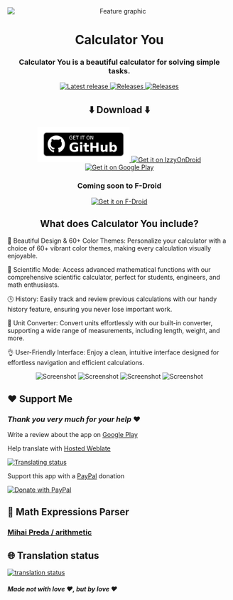 <div align="center">

<img src="fastlane/metadata/android/en-US/images/featureGraphic.png" alt="Feature graphic" style="display: block; margin: 0 auto 30px;">

# Calculator You

### Calculator You is a beautiful calculator for solving simple tasks.


<a href="https://github.com/forzzzzz/Calculator-You/releases/latest">
      <img alt="Latest release" src="https://img.shields.io/github/v/release/forzzzzz/Calculator-You?color=8E4A4B&style=for-the-badge">
</a>
<a href="https://github.com/forzzzzz/Calculator-You/releases/latest">
      <img alt="Releases" src="https://img.shields.io/github/downloads/forzzzzz/Calculator-You/total?color=8E4A4B&label=GitHub downloads&style=for-the-badge">
</a>
<a href="https://github.com/forzzzzz/Calculator-You/releases/latest">
      <img alt="Releases" src="https://img.shields.io/badge/Android-8.1+-blue?color=8E4A4B&style=for-the-badge">
</a>

## ⬇️ Download ⬇️

<a href="https://github.com/forzzzzz/Calculator-You/releases/latest">
      <img alt="Get it on GitHub" src="https://raw.githubusercontent.com/deckerst/common/main/assets/get-it-on-github.png" height="80">
</a>
<a href="https://apt.izzysoft.de/fdroid/index/apk/com.marktka.calculatorYou">
      <img alt="Get it on IzzyOnDroid" src="https://gitlab.com/IzzyOnDroid/repo/-/raw/master/assets/IzzyOnDroid.png" height="80">
</a>
<a href="https://play.google.com/store/apps/details?id=com.marktka.calculatorYou">
      <img alt="Get it on Google Play" src="https://play.google.com/intl/en_us/badges/static/images/badges/en_badge_web_generic.png" height="80">
</a>

### Coming soon to F-Droid

<a href="">
      <img alt="Get it on F-Droid" src="https://fdroid.gitlab.io/artwork/badge/get-it-on.png" height="80">
</a>

</div>

<div align="center">

## What does Calculator You include?

</div>

🎨 Beautiful Design & 60+ Color Themes: Personalize your calculator with a choice of 60+ vibrant color themes, making every calculation visually enjoyable.

🔬 Scientific Mode: Access advanced mathematical functions with our comprehensive scientific calculator, perfect for students, engineers, and math enthusiasts.

🕒 History: Easily track and review previous calculations with our handy history feature, ensuring you never lose important work.

📏 Unit Converter: Convert units effortlessly with our built-in converter, supporting a wide range of measurements, including length, weight, and more.

👌 User-Friendly Interface: Enjoy a clean, intuitive interface designed for effortless navigation and efficient calculations.

<div align="center">

<img alt="Screenshot" src="fastlane/metadata/android/en-US/images/phoneScreenshots/1.png" width="24%"/>
<img alt="Screenshot" src="fastlane/metadata/android/en-US/images/phoneScreenshots/2.png" width="24%"/>
<img alt="Screenshot" src="fastlane/metadata/android/en-US/images/phoneScreenshots/3.png" width="24%"/>
<img alt="Screenshot" src="fastlane/metadata/android/en-US/images/phoneScreenshots/4.png" width="24%"/>

</div>

## :heart: Support Me

### ***Thank you very much for your help*** :heart:

Write a review about the app on [Google Play](https://play.google.com/store/apps/details?id=com.marktka.calculatorYou)



Help translate with [Hosted Weblate](https://hosted.weblate.org/engage/calculator-you/)

<a href="https://hosted.weblate.org/engage/calculator-you/">
<img src="https://hosted.weblate.org/widget/calculator-you/88x31-white.png" alt="Translating status" height="40" />
</a>

Support this app with a [PayPal](https://www.paypal.com/donate/?hosted_button_id=GKC26SLPUTQMU) donation 

[<img src="https://img.shields.io/badge/PayPal-00457C?style=for-the-badge&logo=paypal&logoColor=white"
alt="Donate with PayPal"
height="40">](https://www.paypal.com/donate/?hosted_button_id=GKC26SLPUTQMU)

## 🔢 Math Expressions Parser

### [Mihai Preda / arithmetic](https://github.com/preda/arithmetic)



## 🌐 Translation status
[![translation status](https://hosted.weblate.org/widget/calculator-you/multi-auto.svg)](https://hosted.weblate.org/engage/calculator-you/)


#### *Made not with love :heart:, but by love :heart:*
